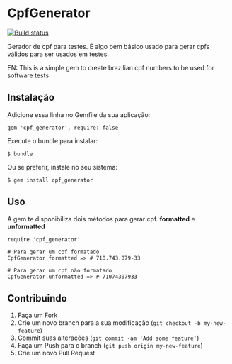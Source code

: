 # CpfGenerator
[![Build status](https://secure.travis-ci.org/nextbit/cpf_generator.png)](https://secure.travis-ci.org/nextbit/cpf_generator)

Gerador de cpf para testes. É algo bem básico usado para gerar cpfs válidos para ser usados em testes.

EN: This is a simple gem to create brazilian cpf numbers to be used for software tests

## Instalação

Adicione essa linha no Gemfile da sua aplicação:

    gem 'cpf_generator', require: false

Execute o bundle para instalar:

    $ bundle

Ou se preferir, instale no seu sistema:

    $ gem install cpf_generator

## Uso

A gem te disponibiliza dois métodos para gerar cpf. **formatted** e **unformatted**

	require 'cpf_generator'

	# Para gerar um cpf formatado
	CpfGenerator.formatted => # 710.743.079-33

	# Para gerar um cpf não formatado
	CpfGenerator.unformatted => # 71074307933


## Contribuindo

1. Faça um Fork
2. Crie um novo branch para a sua modificação (`git checkout -b my-new-feature`)
3. Commit suas alterações (`git commit -am 'Add some feature'`)
4. Faça um Push para o branch (`git push origin my-new-feature`)
5. Crie um novo Pull Request
